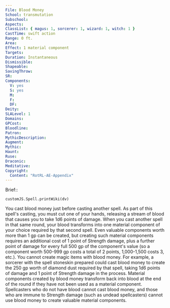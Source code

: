 ```yaml
---
File: Blood Money
School: transmutation
Subschool: 
Aspects: 
ClassList: { magus: 1, sorcerer: 1, wizard: 1, witch: 1 }
CastTime: swift action
Range: 0 ft.
Area: 
Effect: 1 material component
Targets: 
Duration: Instantaneous
Dismissible: 
Shapeable: 
SavingThrow: 
SR: 
Components:
  V: yes
  S: yes
  M: 
  F: 
  DF: 
Deity: 
SLALevel: 1
Domains: 
GPCost: 
Bloodline: 
Patron: 
MythicDescription: 
Augment: 
Mythic: 
Haunt: 
Ruse: 
Draconic: 
Meditative: 
Copyright:
  Content: "RotRL-AE-Appendix"
---
```

Brief:: 

```dataviewjs
customJS.Spell.printWiki(dv)
```

You cast blood money just before casting another spell. As part of this spell's casting, you must cut one of your hands, releasing a stream of blood that causes you to take 1d6 points of damage. When you cast another spell in that same round, your blood transforms into one material component of your choice required by that second spell. Even valuable components worth more than 1 gp can be created, but creating such material components requires an additional cost of 1 point of Strength damage, plus a further point of damage for every full 500 gp of the component's value (so a component worth 500-999 gp costs a total of 2 points, 1,000-1,500 costs 3, etc.). You cannot create magic items with blood money.  For example, a sorcerer with the spell stoneskin prepared could cast blood money to create the 250 gp worth of diamond dust required by that spell, taking 1d6 points of damage and 1 point of Strength damage in the process.  Material components created by blood money transform back into blood at the end of the round if they have not been used as a material component. Spellcasters who do not have blood cannot cast blood money, and those who are immune to Strength damage (such as undead spellcasters) cannot use blood money to create valuable material components.
